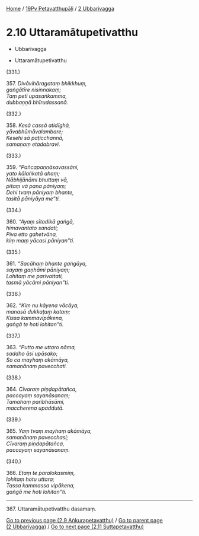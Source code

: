 
[Home](/) / [19Pv Petavatthupāḷi](...md) / [2 Ubbarivagga](../19Pv/2.md)

# 2.10 Uttaramātupetivatthu

* Ubbarivagga

* Uttaramātupetivatthu

(331.)

357\. _Divāvihāragataṃ bhikkhuṃ,_  
_gaṅgātīre nisinnakaṃ;_  
_Taṃ petī upasaṅkamma,_  
_dubbaṇṇā bhīrudassanā._  


(332.)

358\. _Kesā cassā atidīghā,_  
_yāvabhūmāvalambare;_  
_Kesehi sā paṭicchannā,_  
_samaṇaṃ etadabravi._  


(333.)

359\. _“Pañcapaṇṇāsavassāni,_  
_yato kālaṅkatā ahaṃ;_  
_Nābhijānāmi bhuttaṃ vā,_  
_pītaṃ vā pana pāniyaṃ;_  
_Dehi tvaṃ pāniyaṃ bhante,_  
_tasitā pāniyāya me”ti._  


(334.)

360\. _“Ayaṃ sītodikā gaṅgā,_  
_himavantato sandati;_  
_Piva etto gahetvāna,_  
_kiṃ maṃ yācasi pāniyan”ti._  


(335.)

361\. _“Sacāhaṃ bhante gaṅgāya,_  
_sayaṃ gaṇhāmi pāniyaṃ;_  
_Lohitaṃ me parivattati,_  
_tasmā yācāmi pāniyan”ti._  


(336.)

362\. _“Kiṃ nu kāyena vācāya,_  
_manasā dukkaṭaṃ kataṃ;_  
_Kissa kammavipākena,_  
_gaṅgā te hoti lohitan”ti._  


(337.)

363\. _“Putto me uttaro nāma,_  
_saddho āsi upāsako;_  
_So ca mayhaṃ akāmāya,_  
_samaṇānaṃ pavecchati._  


(338.)

364\. _Cīvaraṃ piṇḍapātañca,_  
_paccayaṃ sayanāsanaṃ;_  
_Tamahaṃ paribhāsāmi,_  
_maccherena upaddutā._  


(339.)

365\. _Yaṃ tvaṃ mayhaṃ akāmāya,_  
_samaṇānaṃ pavecchasi;_  
_Cīvaraṃ piṇḍapātañca,_  
_paccayaṃ sayanāsanaṃ._  


(340.)

366\. _Etaṃ te paralokasmiṃ,_  
_lohitaṃ hotu uttara;_  
_Tassa kammassa vipākena,_  
_gaṅgā me hoti lohitan”ti._  


---

367\. Uttaramātupetivatthu dasamaṃ.



[Go to previous page (2.9 Aṅkurapetavatthu)](2.9.md) / [Go to parent page (2 Ubbarivagga)](../19Pv/2.md) / [Go to next page (2.11 Suttapetavatthu)](2.11.md)


